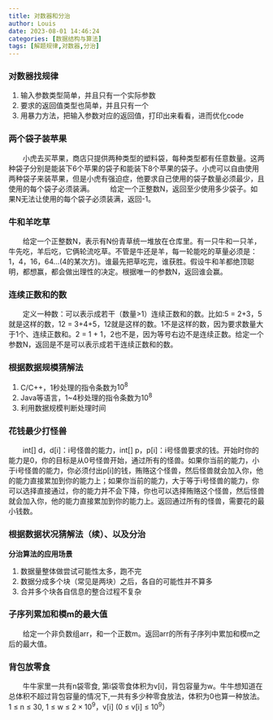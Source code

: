 ```yaml
---
title: 对数器和分治
author: Louis
date: 2023-08-01 14:46:24
categories: [数据结构与算法]
tags: [解题规律,对数器,分治]
---
```


### 对数器找规律

1. 输入参数类型简单，并且只有一个实际参数
2. 要求的返回值类型也简单，并且只有一个
3. 用暴力方法，把输入参数对应的返回值，打印出来看看，进而优化code

### 两个袋子装苹果

&emsp;&emsp;小虎去买苹果，商店只提供两种类型的塑料袋，每种类型都有任意数量。这两种袋子分别是能装下6个苹果的袋子和能装下8个苹果的袋子。小虎可以自由使用两种袋子来装苹果，但是小虎有强迫症，他要求自己使用的袋子数量必须最少，且使用的每个袋子必须装满。
&emsp;&emsp;给定一个正整数N，返回至少使用多少袋子。如果N无法让使用的每个袋子必须装满，返回-1。

### 牛和羊吃草

&emsp;&emsp;给定一个正整数N，表示有N份青草统一堆放在仓库里。有一只牛和一只羊，牛先吃，羊后吃，它俩轮流吃草。不管是牛还是羊，每一轮能吃的草量必须是：1，4，16，64…(4的某次方)。谁最先把草吃完，谁获胜。假设牛和羊都绝顶聪明，都想赢，都会做出理性的决定。根据唯一的参数N，返回谁会赢。

### 连续正数和的数

&emsp;&emsp;定义一种数：可以表示成若干（数量>1）连续正数和的数。比如:5 = 2+3，5就是这样的数，12 = 3+4+5，12就是这样的数。1不是这样的数，因为要求数量大于1个、连续正数和。2 = 1 + 1，2也不是，因为等号右边不是连续正数。给定一个参数N，返回是不是可以表示成若干连续正数和的数。

### 根据数据规模猜解法

1. C/C++，1秒处理的指令条数为$10^8$
2. Java等语言，1~4秒处理的指令条数为$10^8$
3. 利用数据规模判断处理时间

### 花钱最少打怪兽

&emsp;&emsp;int[] d，d[i]：i号怪兽的能力，int[] p，p[i]：i号怪兽要求的钱。开始时你的能力是0，你的目标是从0号怪兽开始，通过所有的怪兽。如果你当前的能力，小于i号怪兽的能力，你必须付出p[i]的钱，贿赂这个怪兽，然后怪兽就会加入你，他的能力直接累加到你的能力上；如果你当前的能力，大于等于i号怪兽的能力，你可以选择直接通过，你的能力并不会下降，你也可以选择贿赂这个怪兽，然后怪兽就会加入你，他的能力直接累加到你的能力上。返回通过所有的怪兽，需要花的最小钱数。

### 根据数据状况猜解法（续）、以及分治

**分治算法的应用场景**

1. 数据量整体做尝试可能性太多，跑不完
2. 数据分成多个块（常见是两块）之后，各自的可能性并不算多
3. 合并多个块各自信息的整合过程不复杂

### 子序列累加和模m的最大值

&emsp;&emsp;给定一个非负数组arr，和一个正数m。返回arr的所有子序列中累加和模m之后的最大值。

### 背包放零食

&emsp;&emsp;牛牛家里一共有n袋零食, 第i袋零食体积为v[i]，背包容量为w。牛牛想知道在总体积不超过背包容量的情况下,一共有多少种零食放法，体积为0也算一种放法。1 &le; n &le; 30, 1 &le; w &le; $2 \times 10^9$，v[i] (0 &le; v[i] &le; $10^9$）
